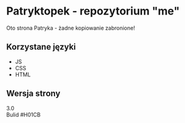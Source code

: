 # Patryktopek - repozytorium "me"
Oto strona Patryka - żadne kopiowanie zabronione!
## Korzystane języki
* JS
* CSS
* HTML
## Wersja strony
3.0<br>
Bulid #H01CB
